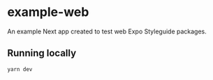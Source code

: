 # example-web

An example Next app created to test web Expo Styleguide packages.

## Running locally

```shell
yarn dev
```

